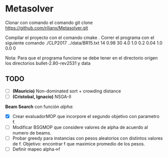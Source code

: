 # Metasolver


Clonar con comando el comando
git clone https://github.com/rilianx/Metasolver.git

Compilar el proyecto con el comando
cmake .
Correr el programa con el siguiente comando
./CLP2017 ../data/BR15.txt 14 0.98 30 4.0 1.0 0.2 0.04 1.0 0.0 0

Nota: Para que el programa funcione se debe tener en el directorio origen los directorios bullet-2.80-rev2531 y data


TODO
----

 - [ ] **(Mauricio)** Non-dominated sort + crowding distance
 - [ ] **(Cristobal, Ignacio)** NSGA-II

**Beam Search** con función *alpha*:
 - [x] Crear evaluadorMOP que incorpore el segundo objetivo con parametro f.
 - [ ] Modificar BSGMOP que considere valores de alpha de acuerdo al numero de
      beams.
 - [ ] Probar greedy para instancias con pesos aleatorios con distintos valores
       de f. Objetivo: encontrar f que maximice promedio de los pesos.
 - [ ] Definir mapeo alpha->f
